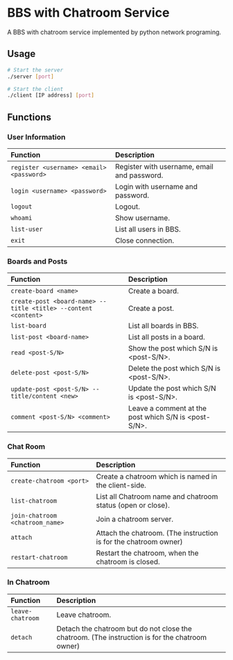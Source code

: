 # BBS with Chatroom Service



A BBS with chatroom service implemented by python network programing.

## Usage



```bash
# Start the server
./server [port]

# Start the client
./client [IP address] [port]
```

## Functions



### User Information

| Function                                 | Description                                 |
|:---------------------------------------- |:------------------------------------------- |
| `register <username> <email> <password>` | Register with username, email and password. |
| `login <username> <password>`            | Login with username and password.           |
| `logout`                                 | Logout.                                     |
| `whoami`                                 | Show username.                              |
| `list-user`                              | List all users in BBS.                      |
| `exit`                                   | Close connection.                           |

### Boards and Posts

| Function                                                       | Description                                          |
|:-------------------------------------------------------------- |:---------------------------------------------------- |
| `create-board <name>`                                          | Create a board.                                      |
| `create-post <board-name> --title <title> --content <content>` | Create a post.                                       |
| `list-board`                                                   | List all boards in BBS.                              |
| `list-post <board-name>`                                       | List all posts in a board.                           |
| `read <post-S/N>`                                              | Show the post which S/N is <post-S/N>.               |
| `delete-post <post-S/N>`                                       | Delete the post which S/N is <post-S/N>.             |
| `update-post <post-S/N> --title/content <new>`                 | Update the post which S/N is <post-S/N>.             |
| `comment <post-S/N> <comment>`                                 | Leave a comment at the post which S/N is <post-S/N>. |

### Chat Room

| Function                        | Description                                                      |
|:------------------------------- |:---------------------------------------------------------------- |
| `create-chatroom <port>`        | Create a chatroom which is named in the client-side.             |
| `list-chatroom`                 | List all Chatroom name and chatroom status (open or close).      |
| `join-chatroom <chatroom_name>` | Join a chatroom server.                                          |
| `attach`                        | Attach the chatroom. (The instruction is for the chatroom owner) |
| `restart-chatroom`              | Restart the chatroom, when the chatroom is closed.               |

### In Chatroom

| Function         | Description                                                                                    |
|:---------------- |:---------------------------------------------------------------------------------------------- |
| `leave-chatroom` | Leave chatroom.                                                                                |
| `detach`         | Detach the chatroom but do not close the chatroom. (The instruction is for the chatroom owner) |
